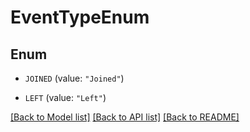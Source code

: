 # EventTypeEnum

## Enum


* `JOINED` (value: `"Joined"`)

* `LEFT` (value: `"Left"`)


[[Back to Model list]](../README.md#documentation-for-models) [[Back to API list]](../README.md#documentation-for-api-endpoints) [[Back to README]](../README.md)


